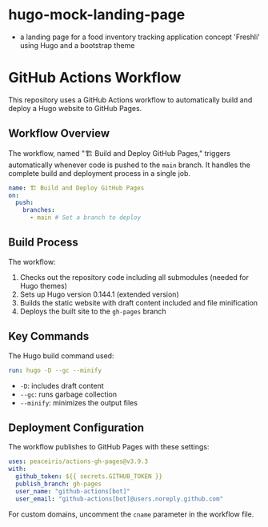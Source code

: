 # hugo-mock-landing-page
- a landing page for a food inventory tracking application concept 'Freshli'
using Hugo and a bootstrap theme

# GitHub Actions Workflow

This repository uses a GitHub Actions workflow to automatically build and deploy a Hugo website to GitHub Pages.

## Workflow Overview

The workflow, named "🏗️ Build and Deploy GitHub Pages," triggers automatically whenever code is pushed to the `main` branch. It handles the complete build and deployment process in a single job.

```yaml
name: 🏗️ Build and Deploy GitHub Pages
on:
  push:
    branches:
      - main # Set a branch to deploy
```

## Build Process

The workflow:

1. Checks out the repository code including all submodules (needed for Hugo themes)
2. Sets up Hugo version 0.144.1 (extended version)
3. Builds the static website with draft content included and file minification
4. Deploys the built site to the `gh-pages` branch

## Key Commands

The Hugo build command used:
```yaml
run: hugo -D --gc --minify
```
- `-D`: includes draft content
- `--gc`: runs garbage collection
- `--minify`: minimizes the output files

## Deployment Configuration

The workflow publishes to GitHub Pages with these settings:
```yaml
uses: peaceiris/actions-gh-pages@v3.9.3
with:
  github_token: ${{ secrets.GITHUB_TOKEN }}
  publish_branch: gh-pages
  user_name: "github-actions[bot]"
  user_email: "github-actions[bot]@users.noreply.github.com"
```

For custom domains, uncomment the `cname` parameter in the workflow file.
